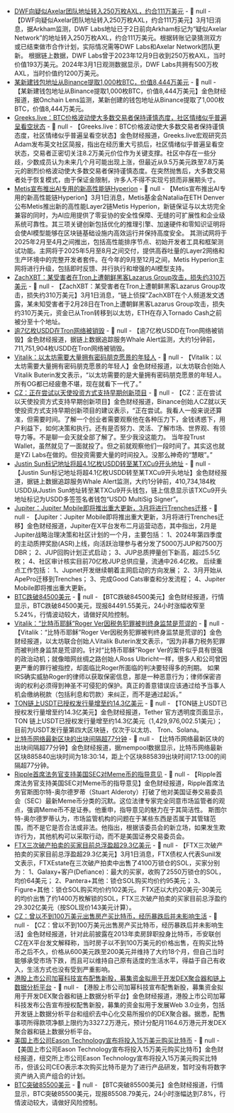 - [DWF向疑似Axelar团队地址转入250万枚AXL，约合111万美元](https://intel.arkm.com/explorer/tx/0x8cfafee07fec1d966cd4d4282975178c7295976059e2602146d90d5a4a1a8b4c) - 📰 null - 【DWF向疑似Axelar团队地址转入250万枚AXL，约合111万美元】3月1日消息，据Arkham监测，DWF Labs地址已于2日前向Arkham标记为“疑似Axelar Network”的地址转入250万枚AXL，约合111万美元。根据转账记录猜测双方或已结束做市合作计划，实际情况需等DWF Labs和Axelar Network团队更新。 
根据链上数据，DWF Labs曾于2023年12月9日收到250万枚AXL，当时价值193万美元。2024年3月1日观测数据显示，DWF Labs共拥有500万枚AXL，当时价值约1200万美元。
- [某新建钱包地址从Binance提取1,000枚BTC，价值8,444万美元](https://x.com/OnchainLens/status/1895815249636507846) - 📰 null - 【某新建钱包地址从Binance提取1,000枚BTC，价值8,444万美元】金色财经报道，据Onchain Lens监测，某新创建的钱包地址从Binance提取了1,000枚BTC，价值8,444万美元。
- [Greeks.live：BTC价格波动使大多数交易者保持谨慎态度，社区情绪似乎普遍呈看空状态](https://x.com/BTC__options/status/1895814024480100806) - 📰 null - 【Greeks.live：BTC价格波动使大多数交易者保持谨慎态度，社区情绪似乎普遍呈看空状态】金色财经报道，Greeks.live宏观研究员Adam发布英文社区简报，指出在经历重大亏损后，社区情绪似乎普遍呈看空状态，交易者正密切关注8.2万美元价位作为关键支撑。社区中存在一些分歧，少数成员认为未来几个月可能出现上涨，但最近从9.5万美元跌至7.8万美元的剧烈价格波动使大多数交易者保持谨慎态度。在突然抛售后，大多数交易者处于恢复模式，由于保证金限制，许多人不得不实现亏损而非展期头寸。
- [Metis宣布推出AI专用的新高性能链Hyperion](https://x.com/metisl2/status/1895540856129556613?s=46&t=ViYYJ91TcUoP6BchbJsfwQ) - 📰 null - 【Metis宣布推出AI专用的新高性能链Hyperion】3月1日消息，Metis基金会Natalia在ETH Denver公布Metis推出新的高性能Layer2链Metis Hyperion，新链保证与以太坊完全兼容的同时，为AI应用提供了零妥协的安全性保障、无缝的可扩展性和企业级系统可靠性。其三项关键创新包括优化的推理引擎、加速硬件和零知识证明将会使AI模型能够在区块链基础设施内高效运行并保持高度安全。 
其测试网将于2025年2月至4月之间推出，包括高性能排序节点、初始开发者工具和框架测试功能。主网将于2025年5月至8月之间交付，提供高吞吐量的Layer2网络和生产环境中的完整开发者套件。在今年的9月至12月之间，Metis Hyperion主网将进行升级，包括即时反馈、并行执行和增强的AI模型支持。
- [ZachXBT：某受害者在Tron上遭朝鲜黑客Lazarus Group攻击，损失约310万美元]() - 📰 null - 【ZachXBT：某受害者在Tron上遭朝鲜黑客Lazarus Group攻击，损失约310万美元】3月1日消息，“链上侦探”ZachXBT在个人频道发文透露，某未知受害者于2月28日在Tron上遭朝鲜黑客Lazarus Group攻击，损失约310万美元，资金已从Tron转移到以太坊，ETH在存入Tornado Cash之前被分至十个地址。
- [逾7亿枚USDD在Tron网络被销毁](https://whale-alert.io/transaction/tron/731afb0b0826a94eb4ee139c4fa97173724992f72ceb09dfec7538182e182e30) - 📰 null - 【逾7亿枚USDD在Tron网络被销毁】金色财经报道，据链上数据追踪服务Whale Alert监测，大约1分钟前，711,751,904枚USDD在Tron网络被销毁。
- [Vitalik：以太坊需要大量拥有密码朋克愿景的年轻人](https://x.com/VitalikButerin/status/1895801873896259819) - 📰 null - 【Vitalik：以太坊需要大量拥有密码朋克愿景的年轻人】金色财经报道，以太坊联合创始人Vitalik Buterin发文表示，“以太坊需要的是大量拥有密码朋克愿景的年轻人。所有OG都已经疲惫不堪，现在就看下一代了。”
- [CZ：正在尝试以天使投资方式支持早期创新项目](https://x.com/cz_binance/status/1895783098681323862) - 📰 null - 【CZ：正在尝试以天使投资方式支持早期创新项目】金色财经报道，Binance创始人CZ就以天使投资方式支持早期创新项目的建议表示，“正在尝试。我看人一般来说还算准，但需要时间。了解一个创业者需要观察他在各种压力下，金钱诱惑下，用户利益下，如何决策和执行。还有是否努力、灵活、了解市场、世界观、有领导力等。不是聊一会天就全部了解了。至少我没这能力。 
当年投Trust Wallet，虽然就见了一面就投了。但之前就观察他们一段时间了。其实这也就是YZi Labs在做的。但投资需要大量的时间投入。没那么神奇的“慧眼”。”
- [Justin Sun标记地址将超4.1亿枚USDD转至某TXCu9开头地址](https://whale-alert.io/transaction/tron/bdcb5fc8321cccf842769328fa433409c043407b3b5e45cf4b5d11bf821731c0) - 📰 null - 【Justin Sun标记地址将超4.1亿枚USDD转至某TXCu9开头地址】金色财经报道，据链上数据追踪服务Whale Alert监测，大约1分钟前，410,734,184枚USDD从Justin Sun地址转至某TXCu9开头钱包，链上信息显示该TXCu9开头地址标记为USDD多签签名者钱包“USDD MultiSig Signer”。
- [Jupiter：Jupiter Mobile即将推出重大更新，3月将进行Trenches迁移](https://x.com/jup_dao/status/1895794285158559962) - 📰 null - 【Jupiter：Jupiter Mobile即将推出重大更新，3月将进行Trenches迁移】金色财经报道，Jupiter在X平台发布二月运营动态，其中指出，2月是Jupiter战略治理决策和社区计划的一个月，主要包括： 
1、2024年第四季度的主动质押奖励(ASR)上线，向活跃治理参与者分发了5000万JUP和7500万DBR； 
2、JUP回购计划正式启动； 
3、JUP总质押量创下新高，超过5.5亿枚； 
4、社区审计核实目前70亿枚JUP总供应量，流通中26.4亿枚。 
后续重点工作包括： 
1、Jupnet开发继续朝着主网启动的方向发展； 
2、3月开始从ApePro迁移到Trenches； 
3、完成Good Cats审查和分发流程； 
4、Jupiter Mobile即将推出重大更新。
- [BTC跌破84500美元]() - 📰 null - 【BTC跌破84500美元】金色财经报道，行情显示，BTC跌破84500美元，现报84491.55美元，24小时涨幅收窄至5.24%，行情波动较大，请做好风险控制。
- [Vitalik：“比特币耶稣”Roger Ver因税务犯罪被判终身监禁是荒谬的](https://x.com/VitalikButerin/status/1895791368548515978) - 📰 null - 【Vitalik：“比特币耶稣”Roger Ver因税务犯罪被判终身监禁是荒谬的】金色财经报道，以太坊联合创始人Vitalik Buterin发文表示，“因为非暴力税务犯罪而被判终身监禁是荒谬的。针对“比特币耶稣”Roger Ver的案件似乎具有很强的政治动机；就像暗网丝绸之路创始人Ross Ulbricht一样，很多人和公司曾因更严重的罪行被指控，却面临比Roger所面临的判决要轻得多的刑期。 
如果IRS确实威胁Roger的律师以获取保密信息，那是一种恶意行为；律师保密咨询的权利必须得到神圣不可侵犯的保护。真正的善意错误应该通过给予当事人机会缴纳税款（包括利息和罚款）来纠正，而不是通过起诉。”
- [TON链上USDT已授权发行量增至约14.3亿美元](https://tether.to/en/transparency/?tab=usdt) - 📰 null - 【TON链上USDT已授权发行量增至约14.3亿美元】金色财经报道，Tether 官方透明度页面显示，TON 链上USDT已授权发行量增至约14.3亿美元（1,429,976,002.51美元）；目前为USDT发行量第四大区块链，仅次于以太坊、 Tron、Solana。
- [比特币网络最新区块的出块间隔超77分钟](https://mempool.space/zh/block/0000000000000000000223e31538025f8263fe44cfcced7e3f61d237e76f77fa) - 📰 null - 【比特币网络最新区块的出块间隔超77分钟】金色财经报道，据mempool数据显示，比特币网络最新区块885840出块时间为18:30:14，距上个区块885839出块时间17:13:00的间隔超77分钟。
- [Ripple首席法务官支持美国SEC对Meme币的指导意见](https://u.today/ripple-clo-supports-us-secs-guidance-on-meme-coins-details) - 📰 null - 【Ripple首席法务官支持美国SEC对Meme币的指导意见】金色财经报道，Ripple首席法务官斯图尔特-奥尔德罗蒂（Stuart Alderoty）打破了他对美国证券交易委员会（SEC）最新Meme币分类的沉默。这位法律专家完全同意市场监管者的观点，强调Meme币不是证券。他重申，指导意见的魅力在于其简洁性。 
斯图尔特-奥尔德罗蒂认为，市场监管机构的问题在于某些东西是否属于其管辖范围，而不是它是否合法或非法。他指出，根据该委员会的新立场，如果发生欺诈行为，其他机构可以采取行动，而不是美国证券交易委员会。
- [FTX三次破产拍卖的买家目前总浮盈超29.3亿美元](https://x.com/sunil_trades/status/1895766905098473774) - 📰 null - 【FTX三次破产拍卖的买家目前总浮盈超29.3亿美元】3月1日消息，FTX债权人代表Sunil发文表示，FTXEstate在三次破产拍卖中出售了4100万锁仓的SOL，买家分别为： 
1、Galaxy+客户(Defiance)：最大的买家，收购了2550万锁仓的SOL，均价64美元； 
2、Pantera+其他：锁仓SOL购买均价约95美元； 
3、Figure+其他：锁仓SOL购买均价约102美元。 
FTX还以大约20美元-30美元的均价出售了约1400万枚解锁的SOL，FTX三次破产拍卖的买家目前总浮盈约29.302亿美元（按SOL现价143美元计算）。
- [CZ：曾以不到100万美元出售房产买比特币，经历暴跌后并未影响生活](https://x.com/cz_binance/status/1895729906748940796) - 📰 null - 【CZ：曾以不到100万美元出售房产买比特币，经历暴跌后并未影响生活】金色财经报道，针对此前披露在2013年卖房辞职投身比特币，币安联创CZ在X平台发文解释称，当时房子以不到100万美元的价格出售，在购买比特币之后不久，价格从600美元跌至200美元并维持了大约18个月，但自己当时能够承受市场下跌，而且可以维持自己原有适度的生活水平，得益于自己有收入，生活方式也没有受到严重影响。
- [港股上市公司加幂科技宣布配售新股，募集资金拟用于开发DEX聚合器和链上数据分析平台](https://www1.hkexnews.hk/listedco/listconews/gem/2025/0228/2025022801312_c.pdf) - 📰 null - 【港股上市公司加幂科技宣布配售新股，募集资金拟用于开发DEX聚合器和链上数据分析平台】金色财经报道，港股上市公司加幂科技发布公告宣布授权配售新股，募集的资金拟用于发展Web 3.0业务，包括开发链上数据分析平台和组织去中心化交易所报价的DEX聚合器。据悉，配售事项所得款项净额上限约为3327.2万港元，预计分配月1164.6万港元开发DEX聚合器和链上数据分析平台。
- [美国上市公司Eason Technology宣布将投入15万美元购买比特币]() - 📰 null - 【美国上市公司Eason Technology宣布将投入15万美元购买比特币】金色财经报道，纽交所上市公司Eason Technology宣布将投入15万美元购买比特币，但该公司CEO表示本次购买比特币是为了进行产品研发，暂时没有将数字资产纳入资产组合的计划。
- [BTC突破85500美元]() - 📰 null - 【BTC突破85500美元】金色财经报道，行情显示，BTC突破85500美元，现报85508.79美元，24小时涨幅达到7.8%，行情波动较大，请做好风险控制。
